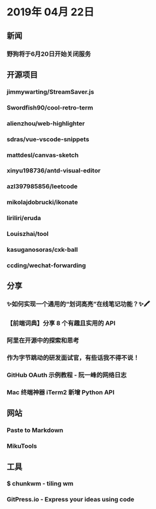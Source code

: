 # 2019年 04月 22日

## 新闻

### 野狗将于6月20日开始关闭服务

<daily-item
  url="https://mp.weixin.qq.com/s/tXn-35dCmIGHjD9DG2HHcA"/>

## 开源项目

### jimmywarting/StreamSaver.js

<daily-item
  note="将文件流保存成本地文件"
  url="https://github.com/jimmywarting/StreamSaver.js"
  lang="HTML,JavaScript"
  watch="39"
  star="1050"
  fork="109"
  :is-chinese="false"/>

### Swordfish90/cool-retro-term

<daily-item
  note="终端仿真器，模拟复古显像管风格"
  url="https://github.com/Swordfish90/cool-retro-term"
  lang="QML,C++,JavaScript,Other"
  watch="298"
  star="10321"
  fork="437"/>

### alienzhou/web-highlighter

<daily-item
  note="与页面结构非耦合、支持持久化的文本划词高亮库"
  url="https://github.com/alienzhou/web-highlighter"
  lang="TypeScript,CSS"
  watch="1"
  star="8"
  fork="0"/>

### sdras/vue-vscode-snippets

<daily-item
  note="vue的vscode代码片段，增加效率"
  url="https://github.com/sdras/vue-vscode-snippets"
  lang="JavaScript"
  watch="23"
  star="726"
  fork="74"
  :is-chinese="false"/>

### mattdesl/canvas-sketch

<daily-item
  note="帮助你制作“生成艺术“的JS框架"
  url="https://github.com/mattdesl/canvas-sketch"
  lang="JavaScript,CSS,HTML"
  watch="66"
  star="1303"
  fork="68"/>

### xinyu198736/antd-visual-editor

<daily-item
  note="ant-design 组件库实时可视化编辑器，实时生成 react 代码"
  url="https://github.com/xinyu198736/antd-visual-editor"
  lang="JavaScript,CSS,HTML"
  watch="2"
  star="79"
  fork="7"/>

### azl397985856/leetcode

<daily-item
  note="leetcode题解，记录自己的leecode解题之路。"
  url="https://github.com/azl397985856/leetcode"
  lang="JavaScript"
  watch="13"
  star="215"
  fork="13"/>

### mikolajdobrucki/ikonate

<daily-item
  note="可定制化矢量图标项目"
  url="https://github.com/mikolajdobrucki/ikonate"
  lang="JavaScript,HTML"
  watch="21"
  star="1176"
  fork="37"
  :is-chinese="false"/>

### liriliri/eruda

<daily-item
  note="手机网页前端设计的调试面板"
  url="https://github.com/liriliri/eruda"
  lang="JavaScript,CSS,HTML"
  watch="202"
  star="5669"
  fork="531"
  :is-chinese="false"/>

### Louiszhai/tool

<daily-item
  note="Mac生产力工具链推荐"
  url="https://github.com/Louiszhai/tool"
  lang="JavaScript,Shell"
  watch="29"
  star="989"
  fork="105"/>

### kasuganosoras/cxk-ball

<daily-item
  note="Javascript 实现的蔡徐坤打篮球游戏"
  url="https://github.com/kasuganosoras/cxk-ball"
  lang="JavaScript"
  watch="0"
  star="110"
  fork="18"/>

### ccding/wechat-forwarding

<daily-item
  note="在微信群之间转发消息"
  url="https://github.com/ccding/wechat-forwarding"
  lang="Python"
  watch="1"
  star="15"
  fork="3"/>

## 分享

### ✨如何实现一个通用的“划词高亮”在线笔记功能？✨🖍️

<daily-item
  url="https://juejin.im/post/5cb2b65df265da03576eb62f"/>

### 【前端词典】分享 8 个有趣且实用的 API

<daily-item
  url="https://juejin.im/post/5c92446b6fb9a070c022f0e2#heading-12"/>

### 阿里在开源中的探索和思考

<daily-item
  note="CodeWisdom"
  url="https://mp.weixin.qq.com/s/wke4swpY8Of82E-KIti_MA"/>

### 作为字节跳动的研发面试官，有些话我不得不说！

<daily-item
  note="字节跳动招聘"
  url="https://mp.weixin.qq.com/s/Itr-EWLUfVMTSEiUN6GEeA"/>

### GitHub OAuth 示例教程 - 阮一峰的网络日志

<daily-item
  url="http://www.ruanyifeng.com/blog/2019/04/github-oauth.html"/>

### Mac 终端神器 iTerm2 新增 Python API

<daily-item
  url="https://www.oschina.net/news/105404/iterm2-python-api"/>

## 网站

### Paste to Markdown

<daily-item
  note="粘贴到该窗口的任何文本内容，都会自动转为 Markdown 格式"
  url="https://euangoddard.github.io/clipboard2markdown/"/>

### MikuTools

<daily-item
  note="一个轻量的工具集合"
  url="https://miku.tools/"/>

## 工具

### $ chunkwm - tiling wm

<daily-item
  note="Mac 电脑的多窗口平铺式管理器"
  url="https://koekeishiya.github.io/chunkwm/index.html"/>

### GitPress.io - Express your ideas using code

<daily-item
  note="文档的 git 仓库直接发布成静态网站的工具"
  url="https://gitpress.io/"/>

<daily-footer/>
